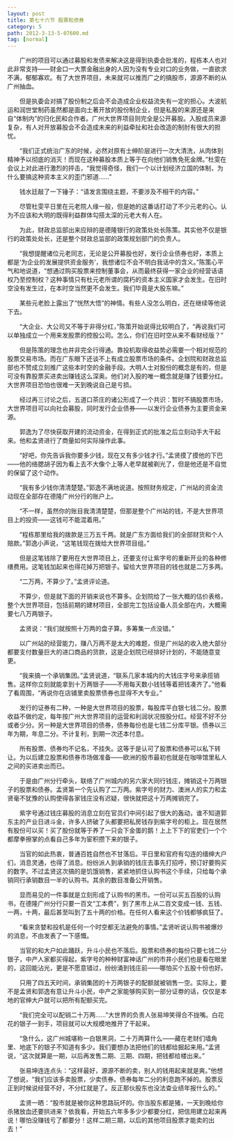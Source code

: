 ```yaml
---
layout: post
title: 第七十六节 股票和债券
category: 5
path: 2012-3-13-5-07600.md
tag: [normal]
---
```


　　广州的项目可以通过募股和发债来解决这是得到执委会批准的，程栋本人也对此非常支持——财金口一大票金融出身的人因为没有专业对口的业务做，一直欲求不满，郁郁寡欢。有了大世界项目，未来就可以推而广之的搞股市，源源不断的从广州抽血。

　　但是执委会对搞了股份制之后会不会造成企业权益流失有一定的担心。大波航运和润世堂制药虽然都是面向土著开放的股份制企业，但是私股的来源还是来自“体制内”的归化民和合作者。广州大世界项目则完全是公开募股。入股成员来源复杂，有人对开放募股会不会造成未来的利益牵扯和社会改造的制肘有很大的担忧。

　　“我们正式统治广东的时候，必然对原有士绅阶层进行一次大清洗，从肉体到精神予以彻底的消灭！而现在这种募股本质上等于在向他们销售免死金牌。”杜雯在会议上对此进行激烈的抨击，“我觉得奇怪，我们一个以计划经济立国的体制，为什么要搞这种资本主义的歪门邪道……”

　　钱水廷敲了一下锤子：“请发言围绕主题，不要涉及不相干的内容。”

　　尽管杜雯平日里在元老院人缘一般，但是她的这番话打动了不少元老的心。认为不应该和大明的既得利益群体勾搭太深的元老大有人在。

　　为此，财政总监部出来应辩的是德隆银行的政策处处长陈策。其实他不仅是银行的政策处处长，还是整个财政总监部的政策规划部门的负责人。

　　“我想提醒诸位元老同志，无论是公开募股也好，发行企业债券也好，本质上都是‘为企业的发展提供资金服务’，我想诸位不会不明白我话中的含义。”陈策心平气和地说道，“想通过购买股票来控制董事会，从而最终获得一家企业的经营话语权乃至控制权？这种事情只有杜元老所谓的腐朽的资本主义国家才会发生。在旧时空没有发生过，在本时空当然更不会发生。我们毕竟是大股东嘛。”

　　某些元老脸上露出了“恍然大悟”的神情。有些人没怎么明白，还在继续等他说下去。

　　“大企业、大公司又不等于非得分红，”陈策开始说得比较明白了，“再说我们可以单独成立一个用来发股票的控股公司。怎么，你们在旧时空从来不看财经版？”

　　但是陈策的理念也并非完全行得通。靠投机取得收益势必需要一个相对规范的股票交易市场。而在广东眼下还谈不上有成立股票市场的条件。企划院和财政总监部也不赞成立刻推广这些本时空的金融手段。大明人士对股份的概念是有的，但是可没有靠股票买进卖出赚钱这么深奥。他们对入股的唯一概念就是赚了钱要分红。大世界项目恐怕也很难一天到晚说自己是亏损。

　　经过再三讨论之后，五道口茶庄的诸公形成了一个共识：暂时不搞股票市场，大世界项目可以向社会募股，同时发行企业债券——以发行企业债券为主要资金来源。

　　郭逸为了尽快获取开建的流动资金，在得到正式的批准之后立刻动手大干起来。他和孟贤进行了商量如何实际操作此事。

　　“好吧，你先告诉我你要多少钱，现在又有多少钱才行。”孟贤摸了摸他的下巴——他的络腮胡子因为看上去不大像个上等人老早就被剃光了，但是他还是不自觉的保留了这个动作。

　　“我有多少钱你清清楚楚。”郭逸不满地说道。按照财务规定，广州站的资金流动现在全部存在德隆广州分行的账户上。

　　“不一样，虽然你的账目我清清楚楚，但那是整个广州站的钱，不是大世界项目上的投资——这钱可不能混着用。”

　　“程栋那里给我的拨款是三万五千两。就是广东方面给我们的全部财货和个人赔款。”郭逸小声说，“这笔钱现在拨给大世界项目组。”

　　但是这笔钱除了要用在大世界项目上，还要支付让紫字号的重新开业的各种修缮费用。这笔钱加起来也得花掉万把银子。留给大世界项目的钱也就是二万多两。

　　“二万两，不算少了。”孟贤评论道。

　　不算少，但是就下面的开销来说也不算多。企划院给了一张大概的估价表格，整个大世界项目，包括前期的建材项目，全部完工包括设备人员全部在内，大概需要七八万两银子。

　　孟贤说：“我们就按照十万两的盘子算。多筹集一点没错。”

　　以广州站的经营能力，赚八万两不是太大的难题，但是广州站的收入绝大部分都要支付数量巨大的进口商品的货款，这是企划院已经排好计划的，不能随意变更。

　　“我来搞一个承销集团。”孟贤说道，“联系几家本城内的大钱庄字号来承揽销售。这样你立刻就能拿到十万两银子——不用每天数小钱钱等着把钱凑齐了。”他看了看周围，“再说你在店铺里卖股票债券也显得不大专业。”

　　发行的证券有二种，一种是大世界项目的股票，每股库平白银七钱二分。股票收益不做约定，每年按广州大世界项目的运营和利润状况按股分红。经营不好不分或者少分。另一种是大世界项目的债券，债券每份也是七钱二分库平银。债券以三年为期，年息二分。不计复利，到期一次还本付息。

　　所有股票、债券均不记名，不挂失。这等于是认可了股票和债券可以私下转让。为以后建立股票和债券市场做准备——欧洲的股市最初也就是在咖啡馆里私人之间的买进卖出而已。

　　于是由广州分行牵头，联络了广州城内的另六家大同行钱庄，摊销这十万两银子的股票和债券。孟贤第一个先认购了二万两。紫字号的财力、澳洲人的实力和孟贤毫不犹豫的认购使得各家钱庄没有迟疑，很快就把这十万两摊销完了。

　　紫字号通过钱庄募股的消息立刻在官员们中间引起了很大的轰动，谁不知道郭东主的产业日进斗金，许多人挤破了头都要把私房钱存到紫字号的柜上。现在居然有股份可以买！买了股份就等于养了一只会下金蛋的鹅！上上下下的官吏们一个个都摩拳擦掌的点看自己多年为宦积攒下来的银子。

　　当官的如此热衷，普通百姓自然也不甘落后。平日里和官府有勾连的缙绅大户们，消息灵通，也得了消息。纷纷派人到承销的钱庄去事先打招呼，预订好要购买的数字。不过孟贤这次搞的是饥饿销售，紧紧地抓住认购书这个手续，只给每个承销同行承销数目一半的认购书。其余的数目准备公开销售。

　　显而易见的一件事就是立刻形成了认购书的黑市。一份可以买五百股的认购书，在德隆广州分行只要一百文“工本费”，到了黑市上从二百文变成一钱、五钱、一两，十两，最后甚至叫到了五十两的价格。在任何人看来这个价钱都够疯狂了。

　　“看来贪婪和投机是任何一个时空都无法避免的事情。”孟贤听说认购书被爆炒的消息，不由发表了一下感慨。

　　当官的和大户如此踊跃，升斗小民也不落后。股票和债券的每份只要七钱二分银子，中产人家都买得起，紫字号的种种财富神话广州的市井小民们也是看在眼里的，这回能沾光，更是不愿意错过，纷纷涌到钱庄前——哪怕买个五股十份也好。

　　只用了四五天时间，承销集团的十万两银子的配额就被销售一空。实际上，要不是孟贤和郭逸有意让升斗小民，中产之家能够购买到一部分证劵的话，仅仅是本地的官绅大户就可以把所有配额买完。

　　“我们完全可以配销二十万两……”大世界的负责人张易坤笑得合不拢嘴。白花花的银子一到手，项目就可以大规模地推开了干起来。

　　“急什么，这广州城堪称一白银黑洞，二十万两算什么——藏在老财们墙角里、地底下的银子不知道有多少。我们要想办法把他们的钱都给掘起来用。”孟贤说，“这次就算是一期，以后再发售二期、三期、四期，把钱都给楼出来。”

　　张易坤连连点头：“这样最好，源源不断的卖，别人的钱用起来就是爽。”他想了想说，“我们应该多卖股票，少卖债券。债券每年二分的利息跑不掉的。股票反正到时候说经营不好，不分红就是了。反正那伙股东也没法查业绩年报什么的。”

　　孟贤一晒：“股市就是被你这种思路玩坏的。你当股东都是猪，一天到晚给你杀猪放血还要拱进来？依我看，开始五六年多多少少都要分红，把信用建立起来再说！哪怕没赚钱亏了都要分！这样二期三期，以后的其他项目股票才能卖的出去！”
